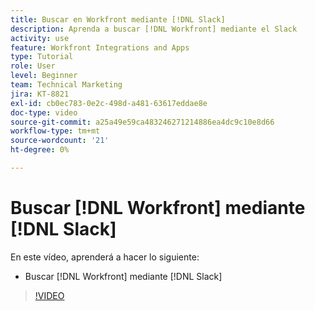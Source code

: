 ```yaml
---
title: Buscar en Workfront mediante [!DNL Slack]
description: Aprenda a buscar [!DNL Workfront] mediante el Slack
activity: use
feature: Workfront Integrations and Apps
type: Tutorial
role: User
level: Beginner
team: Technical Marketing
jira: KT-8821
exl-id: cb0ec783-0e2c-498d-a481-63617eddae8e
doc-type: video
source-git-commit: a25a49e59ca483246271214886ea4dc9c10e8d66
workflow-type: tm+mt
source-wordcount: '21'
ht-degree: 0%

---
```


# Buscar [!DNL Workfront] mediante [!DNL Slack]

En este vídeo, aprenderá a hacer lo siguiente:

* Buscar [!DNL Workfront] mediante [!DNL Slack]

>[!VIDEO](https://video.tv.adobe.com/v/335121/?quality=12&learn=on)
